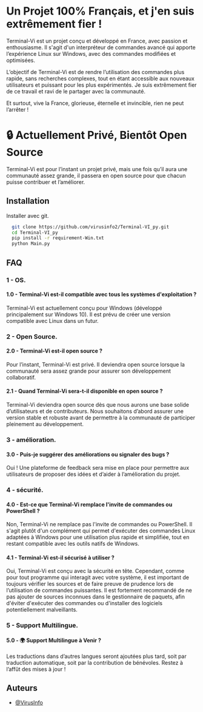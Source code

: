 
# Un Projet 100% Français, et j'en suis extrêmement fier !

Terminal-Vi est un projet conçu et développé en France, avec passion et enthousiasme. Il s'agit d'un interpréteur de commandes avancé qui apporte l’expérience Linux sur Windows, avec des commandes modifiées et optimisées.

L’objectif de Terminal-Vi est de rendre l’utilisation des commandes plus rapide, sans recherches complexes, tout en étant accessible aux nouveaux utilisateurs et puissant pour les plus expérimentés. Je suis extrêmement fier de ce travail et ravi de le partager avec la communauté.

Et surtout, vive la France, glorieuse, éternelle et invincible, rien ne peut l’arrêter !

# 🔒 Actuellement Privé, Bientôt Open Source
Terminal-Vi est pour l’instant un projet privé, mais une fois qu’il aura une communauté assez grande, il passera en open source pour que chacun puisse contribuer et l’améliorer.
## Installation

Installer avec git.

```bash
  git clone https://github.com/virusinfo2/Terminal-VI_py.git
  cd Terminal-VI_py
  pip install -r requirement-Win.txt
  python Main.py
```
    
## FAQ

### 1 - OS.

#### 1.0 - Terminal-Vi est-il compatible avec tous les systèmes d'exploitation ?

Terminal-Vi est actuellement conçu pour Windows (développé principalement sur Windows 10). Il est prévu de créer une version compatible avec Linux dans un futur.


### 2 - Open Source.
#### 2.0 - Terminal-Vi est-il open source ?

Pour l’instant, Terminal-Vi est privé. Il deviendra open source lorsque la communauté sera assez grande pour assurer son développement collaboratif.

#### 2.1 - Quand Terminal-Vi sera-t-il disponible en open source ?
Terminal-Vi deviendra open source dès que nous aurons une base solide d’utilisateurs et de contributeurs. Nous souhaitons d’abord assurer une version stable et robuste avant de permettre à la communauté de participer pleinement au développement.

### 3 - amélioration.
#### 3.0 - Puis-je suggérer des améliorations ou signaler des bugs ?

Oui ! Une plateforme de feedback sera mise en place pour permettre aux utilisateurs de proposer des idées et d’aider à l’amélioration du projet.

### 4 - sécurité.

#### 4.0 - Est-ce que Terminal-Vi remplace l'invite de commandes ou PowerShell ?

Non, Terminal-Vi ne remplace pas l'invite de commandes ou PowerShell. Il s'agit plutôt d'un complément qui permet d'exécuter des commandes Linux adaptées à Windows pour une utilisation plus rapide et simplifiée, tout en restant compatible avec les outils natifs de Windows.

#### 4.1 - Terminal-Vi est-il sécurisé à utiliser ?
Oui, Terminal-Vi est conçu avec la sécurité en tête. Cependant, comme pour tout programme qui interagit avec votre système, il est important de toujours vérifier les sources et de faire preuve de prudence lors de l’utilisation de commandes puissantes. Il est fortement recommandé de ne pas ajouter de sources inconnues dans le gestionnaire de paquets, afin d'éviter d'exécuter des commandes ou d'installer des logiciels potentiellement malveillants.

### 5 - Support Multilingue.

#### 5.0 - 🌍 Support Multilingue à Venir ?
Les traductions dans d’autres langues seront ajoutées plus tard, soit par traduction automatique, soit par la contribution de bénévoles. Restez à l’affût des mises à jour !
## Auteurs

- [@VirusInfo](https://www.tiktok.com/@virus_info)

